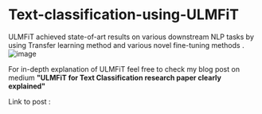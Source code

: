 # Text-classification-using-ULMFiT

ULMFiT achieved state-of-art results on various downstream NLP tasks by using Transfer learning method and various novel fine-tuning methods .
![image](https://user-images.githubusercontent.com/75217939/121740071-faf45380-cb15-11eb-9e8c-26b3ec9d1cd4.png)

For in-depth explanation of ULMFiT feel free to check my blog post on medium **"ULMFiT for Text Classification research paper clearly explained"**

Link to post : 
